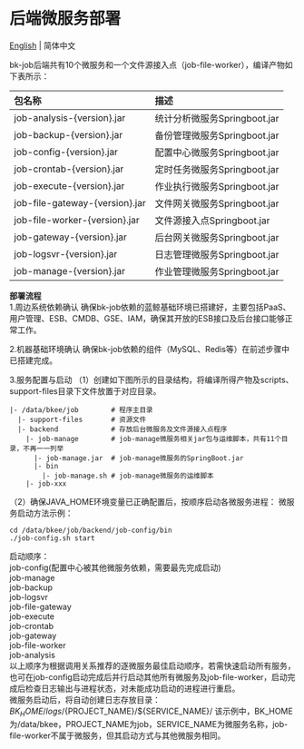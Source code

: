# 后端微服务部署  

[English](backend.en.md) | 简体中文

bk-job后端共有10个微服务和一个文件源接入点（job-file-worker），编译产物如下表所示：

|包名称 | 描述 |
|:---- |:----|
job-analysis-{version}.jar | 统计分析微服务Springboot.jar 
job-backup-{version}.jar   | 备份管理微服务Springboot.jar  
job-config-{version}.jar   | 配置中心微服务Springboot.jar  
job-crontab-{version}.jar  | 定时任务微服务Springboot.jar  
job-execute-{version}.jar  | 作业执行微服务Springboot.jar  
job-file-gateway-{version}.jar | 文件网关微服务Springboot.jar  
job-file-worker-{version}.jar | 文件源接入点Springboot.jar  
job-gateway-{version}.jar | 后台网关微服务Springboot.jar  
job-logsvr-{version}.jar | 日志管理微服务Springboot.jar  
job-manage-{version}.jar | 作业管理微服务Springboot.jar  

**部署流程**  
1.周边系统依赖确认
确保bk-job依赖的蓝鲸基础环境已搭建好，主要包括PaaS、用户管理、ESB、CMDB、GSE、IAM，确保其开放的ESB接口及后台接口能够正常工作。

2.机器基础环境确认
确保bk-job依赖的组件（MySQL、Redis等）在前述步骤中已搭建完成。

3.服务配置与启动
（1）创建如下图所示的目录结构，将编译所得产物及scripts、support-files目录下文件放置于对应目录。
```
|- /data/bkee/job        # 程序主目录
  |- support-files       # 资源文件
  |- backend             # 存放后台微服务及文件源接入点程序
    |- job-manage        # job-manage微服务相关jar包与运维脚本，共有11个目录，不再一一列举
      |- job-manage.jar  # job-manage微服务的SpringBoot.jar
      |- bin  
        |- job-manage.sh # job-manage微服务的运维脚本
    |- job-xxx
```
（2）确保JAVA_HOME环境变量已正确配置后，按顺序启动各微服务进程：
微服务启动方法示例：
```shell script
cd /data/bkee/job/backend/job-config/bin
./job-config.sh start
```  

启动顺序：  
job-config(配置中心被其他微服务依赖，需要最先完成启动)  
job-manage  
job-backup  
job-logsvr  
job-file-gateway  
job-execute  
job-crontab  
job-gateway  
job-file-worker  
job-analysis  
以上顺序为根据调用关系推荐的逐微服务最佳启动顺序，若需快速启动所有服务，也可在job-config启动完成后并行启动其他所有微服务及job-file-worker，启动完成后检查日志输出与进程状态，对未能成功启动的进程进行重启。  
微服务启动后，将自动创建日志存放目录：  
${BK_HOME}/logs/${PROJECT_NAME}/${SERVICE_NAME}/
该示例中，BK_HOME为/data/bkee，PROJECT_NAME为job，SERVICE_NAME为微服务名称，job-file-worker不属于微服务，但其启动方式与其他微服务相同。  
